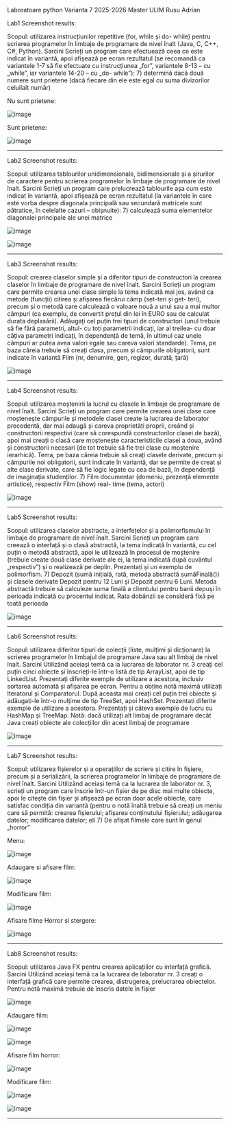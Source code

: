 Laboratoare python Varianta 7 2025-2026 Master ULIM Rusu Adrian

Lab1 Screenshot results:

Scopul: utilizarea instrucțiunilor repetitive (for, while și do- while)
pentru scrierea programelor în limbaje de programare de nivel înalt (Java,
C, C++, C#, Python).
Sarcini
Scrieți un program care efectuează ceea ce este indicat în variantă, apoi afișează pe
ecran rezultatul (se recomandă ca variantele 1-7 să fie efectuate cu instrucțiunea „for”,
variantele 8-13 – cu „while”, iar variantele 14-20 – cu „do- while”):
7) determină dacă două numere sunt prietene (dacă fiecare din ele este egal cu
suma divizorilor celuilalt număr)


Nu sunt prietene:

![image](https://github.com/user-attachments/assets/75ed33ae-fc5a-463d-8e73-ea74a74de40b)

Sunt prietene:

![image](https://github.com/user-attachments/assets/a0576cb4-4b44-41fc-aebd-c428c9bc04e5)

-------------------------------------------------------------------------------------------------

Lab2 Screenshot results:

Scopul: utilizarea tablourilor unidimensionale, bidimensionale și a
șirurilor de caractere pentru scrierea programelor în limbaje de programare
de nivel înalt.
Sarcini
Scrieți un program care prelucrează tablourile așa cum este indicat în variantă,
apoi afișează pe ecran rezultatul (la variantele în care este vorba despre diagonala
principală sau secundară matricele sunt pătratice, în celelalte cazuri – obișnuite):
7) calculează suma elementelor diagonalei principale ale unei matrice

![image](https://github.com/user-attachments/assets/d0496cec-17f0-4c6e-b779-5a8b48d02294)

![image](https://github.com/user-attachments/assets/cb98b12b-5a3b-4175-b6c5-37de3a39a11a)

-------------------------------------------------------------------------------------------------

Lab3 Screenshot results:

Scopul: crearea claselor simple și a diferitor tipuri de constructori la crearea
claselor în limbaje de programare de nivel înalt.
Sarcini
Scrieți un program care permite crearea unei clase simple la tema indicată mai jos,
având ca metode (funcții) citirea și afișarea fiecărui câmp (set-teri și get- teri), precum
și o metodă care calculează o valoare nouă a unui sau a mai multor câmpuri (ca exemplu,
de convertit prețul din lei în EURO sau de calculat durata deplasării). Adăugați cel puțin
trei tipuri de constructori (unul trebuie să fie fără parametri, altul- cu toți parametrii
indicați, iar al treilea- cu doar câțiva parametri indicați, în dependență de temă, în ultimul
caz unele câmpuri ar putea avea valori egale sau careva valori standarde). Tema, pe baza
căreia trebuie să creați clasa, precum și câmpurile obligatorii, sunt indicate în variantă
Film (nr, denumire, gen, regizor, durată, țară)


![image](https://github.com/user-attachments/assets/8e46b5f2-cfe4-47f1-9ffa-87d50b71e145)

-------------------------------------------------------------------------------------------------

Lab4 Screenshot results:

Scopul: utilizarea moștenirii la lucrul cu clasele în limbaje de
programare de nivel înalt.
Sarcini
Scrieți un program care permite crearea unei clase care moștenește câmpurile și
metodele clasei create la lucrarea de laborator precedentă, dar mai adaugă și careva
proprietăți proprii, creând și constructorii respectivi (care să corespundă constructorilor
clasei de bază), apoi mai creați o clasă care moștenește caracteristicile clasei a doua,
având și constructorii necesari (de tot trebuie să fie trei clase cu moștenire ierarhică).
Tema, pe baza căreia trebuie să creați clasele derivate, precum și câmpurile noi
obligatorii, sunt indicate în variantă, dar se permite de creat și alte clase derivate, care
să fie logic legate cu cea de bază, în dependență de imaginația studenților.
7) Film documentar (domeniu, prezență elemente artistice), respectiv Film
(show) real- time (tema, actori)

![image](https://github.com/user-attachments/assets/899f5b21-bc83-4402-8092-f1ca9d560069)

-------------------------------------------------------------------------------------------------

Lab5 Screenshot results:

Scopul: utilizarea claselor abstracte, a interfețelor și a polimorfismului
în limbaje de programare de nivel înalt.
Sarcini
Scrieți un program care creează o interfață și o clasă abstractă, la tema indicată
în variantă, cu cel puțin o metodă abstractă, apoi le utilizează în procesul de
moștenire (trebuie create două clase derivate ale ei, la tema indicată după cuvântul
„respectiv”) și o realizează pe deplin. Prezentați și un exemplu de polimorfism.
7) Depozit (sumă inițială, rată, metoda abstractă sumăFinală()) și clasele derivate
Depozit pentru 12 Luni și Depozit pentru 6 Luni. Metoda abstractă trebuie să
calculeze suma finală a clientului pentru banii depuși în perioada indicată cu
procentul indicat. Rata dobânzii se consideră fixă pe toată perioada

![image](https://github.com/user-attachments/assets/9c14e6bb-140d-445d-96ae-7a0c1819a8e2)

-------------------------------------------------------------------------------------------------

Lab6 Screenshot results:

Scopul: utilizarea diferitor tipuri de colecții (liste, mulțimi și
dicționare) la scrierea programelor în limbajul de programare Java sau alt
limbaj de nivel înalt.
Sarcini
Utilizând aceiași temă ca la lucrarea de laborator nr. 3 creați cel puțin cinci obiecte
și înscrieți-le într-o listă de tip ArrayList, apoi de tip LinkedList. Prezentați diferite
exemple de utilizare a acestora, inclusiv sortarea automată și afișarea pe ecran. Pentru a
obține notă maximă utilizați Iteratorul și Comparatorul.
După aceasta mai creați cel puțin trei obiecte și adăugați-le într-o mulțime de tip
TreeSet, apoi HashSet. Prezentați diferite exemple de utilizare a acestora. Prezentați și
câteva exemple de lucru cu HashMap și TreeMap.
Notă: dacă utilizați alt limbaj de programare decât Java creați obiecte ale colecțiilor
din acest limbaj de programare

![image](https://github.com/user-attachments/assets/97302a10-9167-4e3e-84ea-b7522516d96d)

-------------------------------------------------------------------------------------------------

Lab7 Screenshot results:

Scopul: utilizarea fișierelor și a operațiilor de scriere și citire în fișiere,
precum și a serializării, la scrierea programelor în limbaje de programare
de nivel înalt.
Sarcini
Utilizând aceiași temă ca la lucrarea de laborator nr. 3, scrieți un program care
înscrie într-un fișier de pe disc mai multe obiecte, apoi le citește din fișier și
afișează pe ecran doar acele obiecte, care satisfac condiția din variantă (pentru o
notă înaltă trebuie să creați un meniu care să permită: crearea fișierului; afișarea
conținutului fișierului; adăugarea datelor; modificarea datelor; eli
7) De afișat filmele care sunt în genul „horror”

Menu:

![image](https://github.com/user-attachments/assets/ad3c9ce5-e218-438a-a6da-6ea46b7f0201)

Adaugare si afisare film:

![image](https://github.com/user-attachments/assets/f34f7ad4-a0e1-4b3a-925a-84506b163045)

Modificare film:

![image](https://github.com/user-attachments/assets/78a99482-03b6-4fad-bc01-afefcbb3f1ca)

Afisare filme Horror si stergere:

![image](https://github.com/user-attachments/assets/bfaee8a9-b0ab-407e-bd83-35f24b8c6142)

-------------------------------------------------------------------------------------------------

Lab8 Screenshot results:

Scopul: utilizarea Java FX pentru crearea aplicațiilor cu interfață
grafică.
Sarcini
Utilizând aceiași temă ca la lucrarea de laborator nr. 3 creați o interfață grafică
care permite crearea, distrugerea, prelucrarea obiectelor. Pentru notă maximă
trebuie de înscris datele în fișier

![image](https://github.com/user-attachments/assets/6fac7930-433d-4abe-96d6-269203d657c3)

Adaugare film:

![image](https://github.com/user-attachments/assets/1c9b4dda-6c75-418c-9285-3e404832ae91)

![image](https://github.com/user-attachments/assets/1a416650-b377-457f-a697-0cc65d75a6df)

Afisare film horror:

![image](https://github.com/user-attachments/assets/b7ef3d4d-e3a8-41e7-b139-8fa4a7a87438)

Modificare film:

![image](https://github.com/user-attachments/assets/4157015b-5387-4889-acd2-173d0aaffbad)

![image](https://github.com/user-attachments/assets/5dcbbb08-fc18-44c0-ac17-01aa03b91e4b)

-------------------------------------------------------------------------------------------------



































